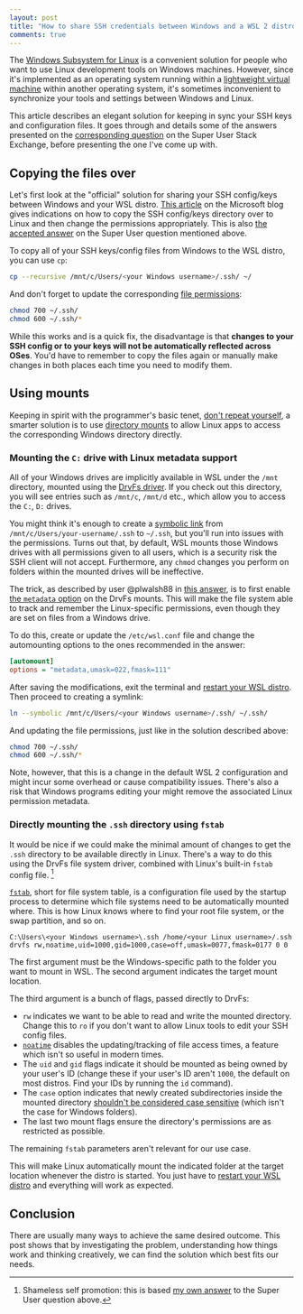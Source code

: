 ```yaml
---
layout: post
title: "How to share SSH credentials between Windows and a WSL 2 distro"
comments: true
---
```


The [Windows Subsystem for Linux](https://docs.microsoft.com/en-us/windows/wsl/about) is a convenient solution for people who want to use Linux development tools on Windows machines. However, since it's implemented as an operating system running within a [lightweight virtual machine](https://docs.microsoft.com/en-us/windows/wsl/compare-versions) within another operating system, it's sometimes inconvenient to synchronize your tools and settings between Windows and Linux.

This article describes an elegant solution for keeping in sync your SSH keys and configuration files. It goes through and details some of the answers presented on the [corresponding question](https://superuser.com/q/1183176/585210) on the Super User Stack Exchange, before presenting the one I've come up with.

<!-- more -->

## Copying the files over

Let's first look at the "official" solution for sharing your SSH config/keys between Windows and your WSL distro. [This article](https://devblogs.microsoft.com/commandline/sharing-ssh-keys-between-windows-and-wsl-2/) on the Microsoft blog gives indications on how to copy the SSH config/keys directory over to Linux and then change the permissions appropriately. This is also [the accepted answer](https://superuser.com/a/1183228/585210) on the Super User question mentioned above.

To copy all of your SSH keys/config files from Windows to the WSL distro, you can use `cp`:

```sh
cp --recursive /mnt/c/Users/<your Windows username>/.ssh/ ~/
```

And don't forget to update the corresponding [file permissions](https://unix.stackexchange.com/a/257648):

```sh
chmod 700 ~/.ssh/
chmod 600 ~/.ssh/*
```

While this works and is a quick fix, the disadvantage is that **changes to your SSH config or to your keys will not be automatically reflected across OSes**. You'd have to remember to copy the files again or manually make changes in both places each time you need to modify them.

## Using mounts

Keeping in spirit with the programmer's basic tenet, [don't repeat yourself](https://en.wikipedia.org/wiki/Don%27t_repeat_yourself), a smarter solution is to use [directory mounts](https://en.wikipedia.org/wiki/Mount_(computing)) to allow Linux apps to access the corresponding Windows directory directly.

### Mounting the `C:` drive with Linux metadata support

All of your Windows drives are implicitly available in WSL under the `/mnt` directory, mounted using the [DrvFs driver](https://docs.microsoft.com/ro-ro/archive/blogs/wsl/wsl-file-system-support#drvfs). If you check out this directory, you will see entries such as `/mnt/c`, `/mnt/d` etc., which allow you to access the `C:`, `D:` drives.

You might think it's enough to create a [symbolic link](https://en.wikipedia.org/wiki/Symbolic_link) from `/mnt/c/Users/your-username/.ssh` to `~/.ssh`, but you'll run into issues with the permissions. Turns out that, by default, WSL mounts those Windows drives with all permissions given to all users, which is a security risk the SSH client will not accept. Furthermore, any `chmod` changes you perform on folders within the mounted drives will be ineffective.

The trick, as described by user @plwalsh88 in [this answer](https://superuser.com/a/1676775/585210), is to first enable [the `metadata` option](https://devblogs.microsoft.com/commandline/chmod-chown-wsl-improvements/) on the DrvFs mounts. This will make the file system able to track and remember the Linux-specific permissions, even though they are set on files from a Windows drive.

To do this, create or update the `/etc/wsl.conf` file and change the automounting options to the ones recommended in the answer:

```ini
[automount]
options = "metadata,umask=022,fmask=111"
```

After saving the modifications, exit the terminal and [restart your WSL distro](https://superuser.com/a/1347725/585210). Then proceed to creating a symlink:

```sh
ln --symbolic /mnt/c/Users/<your Windows username>/.ssh/ ~/.ssh/
```

And updating the file permissions, just like in the solution described above:

```sh
chmod 700 ~/.ssh/
chmod 600 ~/.ssh/*
```

Note, however, that this is a change in the default WSL 2 configuration and might incur some overhead or cause compatibility issues. There's also a risk that Windows programs editing your might remove the associated Linux permission metadata.

### Directly mounting the `.ssh` directory using `fstab`

It would be nice if we could make the minimal amount of changes to get the `.ssh` directory to be available directly in Linux. There's a way to do this using the DrvFs file system driver, combined with Linux's built-in `fstab` config file. [^1]

[`fstab`](https://www.redhat.com/sysadmin/etc-fstab), short for file system table, is a configuration file used by the startup process to determine which file systems need to be automatically mounted where. This is how Linux knows where to find your root file system, or the swap partition, and so on.

```
C:\Users\<your Windows username>\.ssh /home/<your Linux username>/.ssh drvfs rw,noatime,uid=1000,gid=1000,case=off,umask=0077,fmask=0177 0 0
```

The first argument must be the Windows-specific path to the folder you want to mount in WSL. The second argument indicates the target mount location.

The third argument is a bunch of flags, passed directly to DrvFs:
- `rw` indicates we want to be able to read and write the mounted directory. Change this to `ro` if you don't want to allow Linux tools to edit your SSH config files.
- [`noatime`](https://tldp.org/LDP/solrhe/Securing-Optimizing-Linux-RH-Edition-v1.3/chap6sec73.html) disables the updating/tracking of file access times, a feature which isn't so useful in modern times.
- The `uid` and `gid` flags indicate it should be mounted as being owned by your user's ID (change these if your user's ID aren't `1000`, the default on most distros. Find your IDs by running the `id` command).
- The `case` option indicates that newly created subdirectories inside the mounted directory [shouldn't be considered case sensitive](https://devblogs.microsoft.com/commandline/improved-per-directory-case-sensitivity-support-in-wsl/) (which isn't the case for Windows folders).
- The last two mount flags ensure the directory's permissions are as restricted as possible.

The remaining `fstab` parameters aren't relevant for our use case.

This will make Linux automatically mount the indicated folder at the target location whenever the distro is started. You just have to [restart your WSL distro](https://superuser.com/a/1347725/585210) and everything will work as expected.

## Conclusion

There are usually many ways to achieve the same desired outcome. This post shows that by investigating the problem, understanding how things work and thinking creatively, we can find the solution which best fits our needs.

[^1]: Shameless self promotion: this is based [my own answer](https://superuser.com/a/1700535/585210) to the Super User question above.
